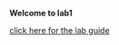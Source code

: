 **Welcome to lab1**

<a href="https://github.com/vbojko/f5-dns-automation-demo-12-1-x/new/develop/docs/lab1/connecting">click here for the lab guide </a>
